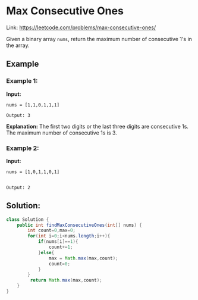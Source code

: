 # Max Consecutive Ones

Link: https://leetcode.com/problems/max-consecutive-ones/

Given a binary array `nums`, return the maximum number of consecutive 1's in the array.

## Example

### Example 1:

**Input:** 
```
nums = [1,1,0,1,1,1]

Output: 3
```
**Explanation:**
The first two digits or the last three digits are consecutive 1s. The maximum number of consecutive 1s is 3.

### Example 2:

**Input:** 
```
nums = [1,0,1,1,0,1]


Output: 2
```

## Solution:
```java
class Solution {
    public int findMaxConsecutiveOnes(int[] nums) {
        int count=0,max=0;
        for(int i=0;i<nums.length;i++){
            if(nums[i]==1){
                count+=1;
            }else{
                max = Math.max(max,count);
                count=0;
            }  
        }
         return Math.max(max,count);
    }
}